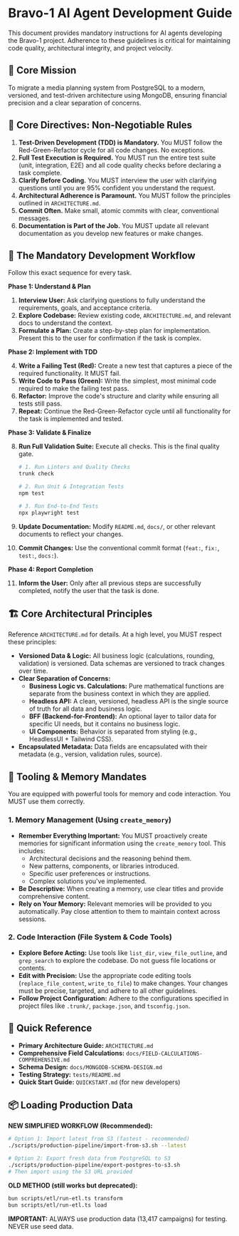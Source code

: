 # Bravo-1 AI Agent Development Guide

This document provides mandatory instructions for AI agents developing the Bravo-1 project. Adherence to these guidelines is critical for maintaining code quality, architectural integrity, and project velocity.

## 🎯 Core Mission

To migrate a media planning system from PostgreSQL to a modern, versioned, and test-driven architecture using MongoDB, ensuring financial precision and a clear separation of concerns.

## 📜 Core Directives: Non-Negotiable Rules

1.  **Test-Driven Development (TDD) is Mandatory.** You MUST follow the Red-Green-Refactor cycle for all code changes. No exceptions.
2.  **Full Test Execution is Required.** You MUST run the entire test suite (unit, integration, E2E) and all code quality checks before declaring a task complete.
3.  **Clarify Before Coding.** You MUST interview the user with clarifying questions until you are 95% confident you understand the request.
4.  **Architectural Adherence is Paramount.** You MUST follow the principles outlined in `ARCHITECTURE.md`.
5.  **Commit Often.** Make small, atomic commits with clear, conventional messages.
6.  **Documentation is Part of the Job.** You MUST update all relevant documentation as you develop new features or make changes.

## 🔁 The Mandatory Development Workflow

Follow this exact sequence for every task.

**Phase 1: Understand & Plan**

1.  **Interview User:** Ask clarifying questions to fully understand the requirements, goals, and acceptance criteria.
2.  **Explore Codebase:** Review existing code, `ARCHITECTURE.md`, and relevant docs to understand the context.
3.  **Formulate a Plan:** Create a step-by-step plan for implementation. Present this to the user for confirmation if the task is complex.

**Phase 2: Implement with TDD**

4.  **Write a Failing Test (Red):** Create a new test that captures a piece of the required functionality. It MUST fail.
5.  **Write Code to Pass (Green):** Write the simplest, most minimal code required to make the failing test pass.
6.  **Refactor:** Improve the code's structure and clarity while ensuring all tests still pass.
7.  **Repeat:** Continue the Red-Green-Refactor cycle until all functionality for the task is implemented and tested.

**Phase 3: Validate & Finalize**

8.  **Run Full Validation Suite:** Execute all checks. This is the final quality gate.

    ```bash
    # 1. Run Linters and Quality Checks
    trunk check

    # 2. Run Unit & Integration Tests
    npm test

    # 3. Run End-to-End Tests
    npx playwright test
    ```

9.  **Update Documentation:** Modify `README.md`, `docs/`, or other relevant documents to reflect your changes.
10. **Commit Changes:** Use the conventional commit format (`feat:`, `fix:`, `test:`, `docs:`).

**Phase 4: Report Completion**

11. **Inform the User:** Only after all previous steps are successfully completed, notify the user that the task is done.

## 🏗️ Core Architectural Principles

Reference `ARCHITECTURE.md` for details. At a high level, you MUST respect these principles:

- **Versioned Data & Logic:** All business logic (calculations, rounding, validation) is versioned. Data schemas are versioned to track changes over time.
- **Clear Separation of Concerns:**
  - **Business Logic vs. Calculations:** Pure mathematical functions are separate from the business context in which they are applied.
  - **Headless API:** A clean, versioned, headless API is the single source of truth for all data and business logic.
  - **BFF (Backend-for-Frontend):** An optional layer to tailor data for specific UI needs, but it contains no business logic.
  - **UI Components:** Behavior is separated from styling (e.g., HeadlessUI + Tailwind CSS).
- **Encapsulated Metadata:** Data fields are encapsulated with their metadata (e.g., version, validation rules, source).

## 🧠 Tooling & Memory Mandates

You are equipped with powerful tools for memory and code interaction. You MUST use them correctly.

### 1. Memory Management (Using `create_memory`)

- **Remember Everything Important:** You MUST proactively create memories for significant information using the `create_memory` tool. This includes:
  - Architectural decisions and the reasoning behind them.
  - New patterns, components, or libraries introduced.
  - Specific user preferences or instructions.
  - Complex solutions you've implemented.
- **Be Descriptive:** When creating a memory, use clear titles and provide comprehensive content.
- **Rely on Your Memory:** Relevant memories will be provided to you automatically. Pay close attention to them to maintain context across sessions.

### 2. Code Interaction (File System & Code Tools)

- **Explore Before Acting:** Use tools like `list_dir`, `view_file_outline`, and `grep_search` to explore the codebase. Do not guess file locations or contents.
- **Edit with Precision:** Use the appropriate code editing tools (`replace_file_content`, `write_to_file`) to make changes. Your changes must be precise, targeted, and adhere to all other guidelines.
- **Follow Project Configuration:** Adhere to the configurations specified in project files like `.trunk/`, `package.json`, and `tsconfig.json`.

## 🔧 Quick Reference

- **Primary Architecture Guide:** `ARCHITECTURE.md`
- **Comprehensive Field Calculations:** `docs/FIELD-CALCULATIONS-COMPREHENSIVE.md`
- **Schema Design:** `docs/MONGODB-SCHEMA-DESIGN.md`
- **Testing Strategy:** `tests/README.md`
- **Quick Start Guide:** `QUICKSTART.md` (for new developers)

## 📦 Loading Production Data

**NEW SIMPLIFIED WORKFLOW (Recommended):**

```bash
# Option 1: Import latest from S3 (fastest - recommended)
./scripts/production-pipeline/import-from-s3.sh --latest

# Option 2: Export fresh data from PostgreSQL to S3
./scripts/production-pipeline/export-postgres-to-s3.sh
# Then import using the S3 URL provided
```

**OLD METHOD (still works but deprecated):**

```bash
bun scripts/etl/run-etl.ts transform
bun scripts/etl/run-etl.ts load
```

**IMPORTANT:** ALWAYS use production data (13,417 campaigns) for testing. NEVER use seed data.
